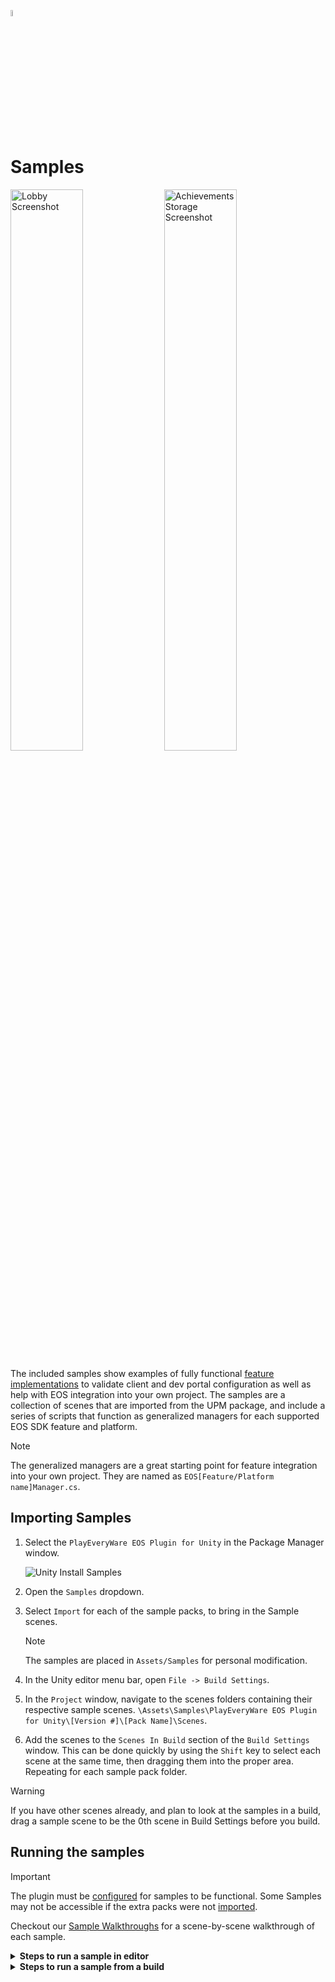 <a href="/com.playeveryware.eos/README.md"><img src="/com.playeveryware.eos/Documentation~/images/PlayEveryWareLogo.gif" alt="Readme" width="5%"/></a>

# Samples

<img src="com.playeveryware.eos/Documentation~/images/sample_screen_lobby.gif" alt="Lobby Screenshot" width="48%"/> <img src="com.playeveryware.eos/Documentation~/images/sample_screen_achievements.gif" alt="Achievements Storage Screenshot" width="48%"/>

The included samples show examples of fully functional [feature implementations](/com.playeveryware.eos/Documentation~/eos_features.md) to validate client and dev portal configuration as well as help with EOS integration into your own project. The samples are a collection of scenes that are imported from the UPM package, and include a series of scripts that function as generalized managers for each supported EOS SDK feature and platform.

> [!NOTE]
> The generalized managers are a great starting point for feature integration into your own project. They are named as `EOS[Feature/Platform name]Manager.cs`.

## Importing Samples

1. Select the `PlayEveryWare EOS Plugin for Unity` in the Package Manager window.

    ![Unity Install Samples](/com.playeveryware.eos/Documentation~/images/unity_install_samples.gif)

2. Open the `Samples` dropdown.

3. Select `Import` for each of the sample packs, to bring in the Sample scenes.

    > [!NOTE]
    > The samples are placed in `Assets/Samples` for personal modification.

4. In the Unity editor menu bar, open `File -> Build Settings`.

5. In the `Project` window, navigate to the scenes folders containing their respective sample scenes. `\Assets\Samples\PlayEveryWare EOS Plugin for Unity\[Version #]\[Pack Name]\Scenes`.

6. Add the scenes to the `Scenes In Build` section of the `Build Settings` window. This can be done quickly by using the `Shift` key to select each scene at the same time, then dragging them into the proper area. Repeating for each sample pack folder.

  > [!WARNING]
  > If you have other scenes already, and plan to look at the samples in a build, drag a sample scene to be the 0th scene in Build Settings before you build.

## Running the samples

> [!IMPORTANT]
> The plugin must be <a href="/com.playeveryware.eos/Documentation~/configure_plugin.md">configured</a> for samples to be functional. Some Samples may not be accessible if the extra packs were not <a href="http://github.com/EOS-Contrib/eos_plugin_for_unity/blob/development/com.playeveryware.eos/com.playeveryware.eos/README.md#importing-samples">imported</a>.

Checkout our [Sample Walkthroughs](/com.playeveryware.eos/Documentation~/Walkthrough.md) for a scene-by-scene walkthrough of each sample.

<details>
  <summary><b>Steps to run a sample in editor</b></summary>

  > [!NOTE]
  > The Social Overlay Feature is not supported in editor.

  1. In the Unity editor, open the desired sample scene from the imported Scenes folder.

  2. Press the play button at the top of the editor.

  3. Login with a selected authentication type. 
    - `Account Portal` and `PersistentAuth` is easiest for the first time. 
    - `Dev Auth` can be used for faster iteration
    - To explore features that don't require an Epic Games Account, see the table in the [Supported EOS SDK Features](#supported-eos-sdk-features) section of this document.

    ![Auth and Friends Screenshot](/com.playeveryware.eos/Documentation~/images/sample_screen_account_login.gif)

    > [!NOTE]
    > Additional info on login type options, implementation, and use cases can be found in our [Player Authentication](/com.playeveryware.eos/Documentation~/player_authentication.md) document.

</details>

<details>
  <summary><b>Steps to run a sample from a build</b></summary>
<br />

  > [!NOTE] 
  > Check the [Prerequisites](http://github.com/EOS-Contrib/eos_plugin_for_unity/blob/development/com.playeveryware.eos/README.md#prerequisites) as there may be specific requirements for a player's computer.
  > For instance, Windows requires the players to have `The latest Microsoft Visual C++ Redistributable` installed on their computer in order to play any distributed builds.

  1. In the Unity editor menu bar, open `File -> Build Settings`.
    
      > [!NOTE]
      > If you have non-sample scenes, drag a sample scene to be the 0th scene in Build Settings before you build.

  2. Choose your desired platform, and settings, hitting `Build` as you normally would.

  3. Run your build.

      > [!WARNING] 
      > A Windows build, is started by running the `EOSBootstrapper` application in the resulting build, and **not** the game application itself. It is for this (and similar) reasons that the `Build And Run` button may not always function as expected.

  4.  Login with a selected authentication type. 
    - `Account Portal` and `PersistentAuth` is easiest for the first time. 
    - `Dev Auth` can be used for faster iteration
    - To explore features that don't require an Epic Games Account, see the table in the [Supported EOS SDK Features](#supported-eos-sdk-features) section of this document.

    ![Auth and Friends Screenshot](/com.playeveryware.eos/Documentation~/images/sample_screen_account_login.gif)

    > [!NOTE]
    > Additional info on login type options, implementation, and use cases can be found in our [Player Authentication](/com.playeveryware.eos/Documentation~/player_authentication.md) document.

</details>
